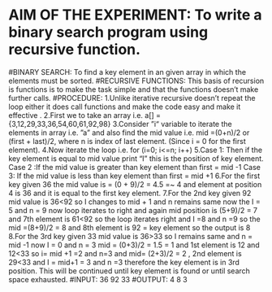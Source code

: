 # AIM OF THE EXPERIMENT:  To write a binary search program using recursive function.
#BINARY SEARCH: To find a key element in an given array in which the elements must be sorted.
#RECURSIVE FUNCTIONS: This basis of recursion is functions is to make the task simple and that the functions doesn’t make further calls.
#PROCEDURE:
1.Unlike iterative recursive doesn’t repeat the loop either it does call functions and make the code easy and make it effective .
2.First we to take an array i.e. a[] = {3,12,29,33,36,54,60,61,92,98}
3.Consider ”i“ variable to iterate the elements in array i.e. ”a” and also find the mid value i.e. mid =(0+n)/2 or (first + last)/2, where n is index of last element. (Since i = 0 for the first element). 
4.Now iterate the loop i.e.  for (i=0; i<=n; i++)
5.Case 1: Then if the key element is equal to mid value print “I” this is the position of key element.
 Case 2 :If the mid value is greater than key element than first = mid -1
 Case 3: If the mid value is less than key element than first = mid +1
6.For the first key given 36 the mid value is = (0 + 9)/2 = 4.5 =~ 4 and element at position 4 is 36 and it is equal to the first key element.
7.For the 2nd key given 92 mid value is 36<92 so I changes to mid + 1 and n remains same now the I = 5 and n = 9 now loop iterates to right and again mid position is (5+9)/2 = 7 and 7th element is 61<92 so the loop iterates right and I =8 and n =9 so the mid =(8+9)/2 = 8 and 8th element is 92 = key element so the output is 8
8.For the 3rd key given 33 mid value is 36>33 so I remains same and n = mid -1 now I = 0 and n = 3 mid = (0+3)/2 = 1.5 = 1 and 1st element is 12 and 12<33 so i= mid +1 =2 and n=3 and mid= (2+3)/2 = 2 , 2nd element is 29<33 and I = mid+1 = 3 and n =3 therefore the key element is in 3rd position.
This will be continued until key element is found or until search space exhausted.
#INPUT:
       36 92 33
#OUTPUT:
         4
         8
         3

